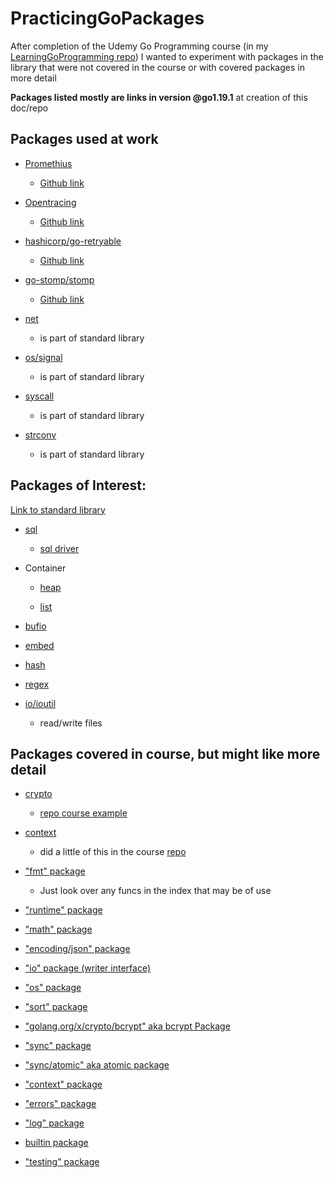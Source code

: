 # PracticingGoPackages

After completion of the Udemy Go Programming course (in my [LearningGoProgramming repo](https://github.com/ryanclove/LearningGoProgramming))
I wanted to experiment with packages in the library that were not covered in the course
or with covered packages in more detail

**Packages listed mostly are links in version @go1.19.1** at creation of this doc/repo

## Packages used at work

- [Promethius](https://pkg.go.dev/github.com/prometheus/common/model)
    - [Github link](https://github.com/prometheus/common)

- [Opentracing](https://pkg.go.dev/github.com/opentracing/opentracing-go)
    - [Github link](https://github.com/opentracing/opentracing-go)

- [hashicorp/go-retryable](https://pkg.go.dev/github.com/hashicorp/go-retryablehttp)
    - [Github link](https://github.com/hashicorp/go-retryablehttp)

- [go-stomp/stomp](https://pkg.go.dev/github.com/go-stomp/stomp/v3)
    - [Github link](https://github.com/go-stomp/stomp)

- [net](https://pkg.go.dev/net)
    - is part of standard library

- [os/signal](https://pkg.go.dev/os#Signal)
    - is part of standard library

- [syscall](https://pkg.go.dev/syscall)
    - is part of standard library

- [strconv](https://pkg.go.dev/strconv)
    - is part of standard library

## Packages of Interest:

[Link to standard library](https://pkg.go.dev/std)

- [sql](https://pkg.go.dev/database/sql)
    - [sql driver](https://pkg.go.dev/database/sql/driver)

- Container

    - [heap](https://pkg.go.dev/container/heap@go1.19.1)

    - [list](https://pkg.go.dev/container/list@go1.19.1)

- [bufio](https://pkg.go.dev/bufio@go1.19.1)

- [embed](https://pkg.go.dev/embed@go1.19.1)

- [hash](https://pkg.go.dev/hash@go1.19.1)

- [regex](https://pkg.go.dev/regexp@go1.19.1)

- [io/ioutil](https://pkg.go.dev/io/ioutil@go1.19.1)
    - read/write files

## Packages covered in course, but might like more detail

- [crypto](https://pkg.go.dev/crypto@go1.19.1)
    - [repo course example](https://github.com/ryanclove/LearningGoProgramming/blob/master/Lecture%20Sections/Section%2018%20Application/Sec%2018.143/main.go)

- [context](https://pkg.go.dev/context@go1.19.1#pkg-index)
    - did a little of this in the course [repo](https://github.com/ryanclove/LearningGoProgramming/blob/master/Lecture%20Sections/Section%2022%20Channels/Sec%2022.170/main.go)

- ["fmt" package](https://pkg.go.dev/fmt#pkg-overview)
    - Just look over any funcs in the index that may be of use

- ["runtime" package](https://pkg.go.dev/runtime#pkg-overview)

- ["math" package](https://pkg.go.dev/math)

- ["encoding/json" package](https://pkg.go.dev/encoding/json)

- ["io" package (writer interface)](https://pkg.go.dev/io)

- ["os" package](https://pkg.go.dev/os)

- ["sort" package](https://pkg.go.dev/sort)

- ["golang.org/x/crypto/bcrypt" aka bcrypt Package](https://pkg.go.dev/golang.org/x/crypto/bcrypt)

- ["sync" package](https://pkg.go.dev/sync)

- ["sync/atomic" aka atomic package](https://pkg.go.dev/sync/atomic)

- ["context" package](https://pkg.go.dev/context)

- ["errors" package](https://pkg.go.dev/errors)

- ["log" package](https://pkg.go.dev/log)

- [builtin package](https://pkg.go.dev/builtin)

- ["testing" package](https://pkg.go.dev/testing)